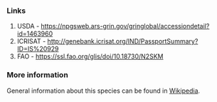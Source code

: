 ### Links
1. USDA - https://npgsweb.ars-grin.gov/gringlobal/accessiondetail?id=1463960
2. ICRISAT - http://genebank.icrisat.org/IND/PassportSummary?ID=IS%20929
3. FAO - https://ssl.fao.org/glis/doi/10.18730/N2SKM
### More information
General information about this species can be found in [Wikipedia](http://wikipedia.org/wiki/Sorghum_bicolor).
